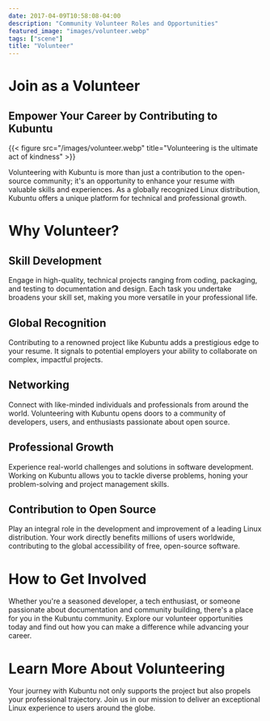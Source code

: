 ```yaml
---
date: 2017-04-09T10:58:08-04:00
description: "Community Volunteer Roles and Opportunities"
featured_image: "images/volunteer.webp"
tags: ["scene"]
title: "Volunteer"
---
```

# Join as a Volunteer
## Empower Your Career by Contributing to Kubuntu

{{< figure src="/images/volunteer.webp" title="Volunteering is the ultimate act of kindness" >}}


Volunteering with Kubuntu is more than just a contribution to the open-source community; it's an opportunity to 
enhance your resume with valuable skills and experiences. As a globally recognized Linux distribution, Kubuntu offers a 
unique platform for technical and professional growth.

# Why Volunteer?

## Skill Development
Engage in high-quality, technical projects ranging from coding, packaging, and testing to documentation and design.
Each task you undertake broadens your skill set, making you more versatile in your professional life.

## Global Recognition
Contributing to a renowned project like Kubuntu adds a prestigious edge to your resume. It signals to potential 
employers your ability to collaborate on complex, impactful projects.

## Networking
Connect with like-minded individuals and professionals from around the world. Volunteering with Kubuntu opens doors to 
a community of developers, users, and enthusiasts passionate about open source.

## Professional Growth
Experience real-world challenges and solutions in software development. Working on Kubuntu allows you to tackle 
diverse problems, honing your problem-solving and project management skills.

## Contribution to Open Source
Play an integral role in the development and improvement of a leading Linux distribution. Your work directly benefits
millions of users worldwide, contributing to the global accessibility of free, open-source software.


# How to Get Involved

Whether you're a seasoned developer, a tech enthusiast, or someone passionate about documentation and community building,
there's a place for you in the Kubuntu community. Explore our volunteer opportunities today and find out how you can 
make a difference while advancing your career.

# Learn More About Volunteering

Your journey with Kubuntu not only supports the project but also propels your professional trajectory. 
Join us in our mission to deliver an exceptional Linux experience to users around the globe.